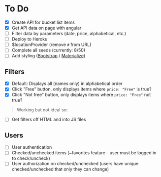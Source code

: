 # To Do

- [x] Create API for bucket list items
- [x] Get API data on page with angular
- [ ] Filter data by parameters (date, price, alphabetical, etc.)
- [ ] Deploy to Heroku
- [ ] $locationProvider (remove `#` from URL)
- [ ] Complete all seeds (currently: 8/50)
- [ ] Add styling ([Bootstrap](http://getbootstrap.com/) / [Materialize](http://materializecss.com/))

## Filters

- [x] Default: Displays all (names only) in alphabetical order
- [x] Click "Free" button, only displays items where `price: "Free"` is true?
- [x] Click "Not free" button, only displays items where `price: "Free"` not true?
> Working but not ideal so:
- [ ] Get filters off HTML and into JS files

## Users
- [ ] User authentication
- [ ] Checked/unchecked items (~favorites feature - user must be logged in to check/uncheck)
- [ ] User authorization on checked/unchecked (users have unique checked/unchecked that only they can change)
